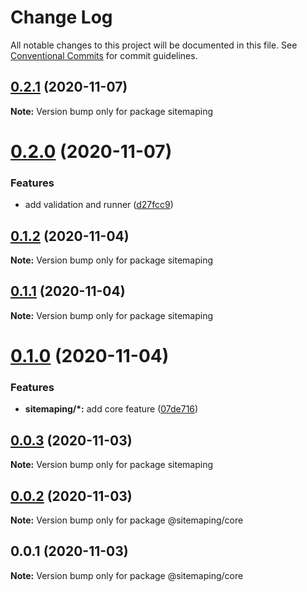 # Change Log

All notable changes to this project will be documented in this file.
See [Conventional Commits](https://conventionalcommits.org) for commit guidelines.

## [0.2.1](https://github.com/TomokiMiyauci/sitemap-pinger/compare/v0.2.0...v0.2.1) (2020-11-07)

**Note:** Version bump only for package sitemaping

# [0.2.0](https://github.com/TomokiMiyauci/sitemap-pinger/compare/v0.1.2...v0.2.0) (2020-11-07)

### Features

- add validation and runner ([d27fcc9](https://github.com/TomokiMiyauci/sitemap-pinger/commit/d27fcc9cf3f12ff3c572c96d26246a8254cdf5a3))

## [0.1.2](https://github.com/TomokiMiyauci/sitemap-pinger/compare/v0.1.1...v0.1.2) (2020-11-04)

**Note:** Version bump only for package sitemaping

## [0.1.1](https://github.com/TomokiMiyauci/sitemap-pinger/compare/v0.1.0...v0.1.1) (2020-11-04)

**Note:** Version bump only for package sitemaping

# [0.1.0](https://github.com/TomokiMiyauci/sitemap-pinger/compare/v0.0.3...v0.1.0) (2020-11-04)

### Features

- **sitemaping/\*:** add core feature ([07de716](https://github.com/TomokiMiyauci/sitemap-pinger/commit/07de7165178948991772976c96f32532b7bd583a))

## [0.0.3](https://github.com/TomokiMiyauci/sitemap-pinger/compare/v0.0.2...v0.0.3) (2020-11-03)

**Note:** Version bump only for package sitemaping

## [0.0.2](https://github.com/TomokiMiyauci/sitemap-pinger/compare/v0.0.1...v0.0.2) (2020-11-03)

**Note:** Version bump only for package @sitemaping/core

## 0.0.1 (2020-11-03)

**Note:** Version bump only for package @sitemaping/core
